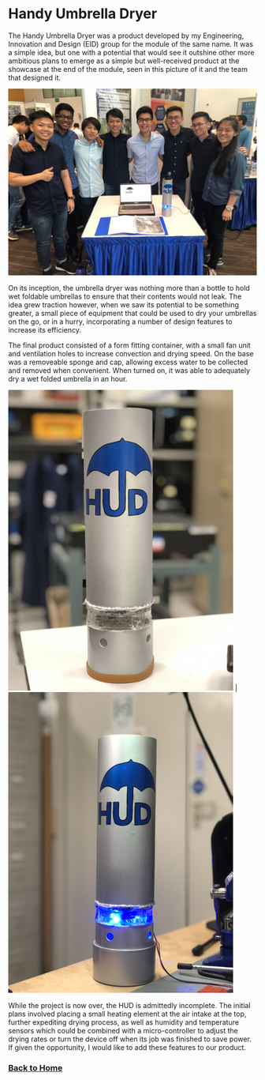 # Handy Umbrella Dryer

The Handy Umbrella Dryer was a product developed by my Engineering, Innovation and Design (EID) group for the module of the same name. It was a simple idea, but one with a potential that would see it outshine other more ambitious plans to emerge as a simple but well-received product at the showcase at the end of the module, seen in this picture of it and the team that designed it.

![HUD Group Photo](\assets\images\HUD\group-photo.jpeg)

On its inception, the umbrella dryer was nothing more than a bottle to hold wet foldable umbrellas to ensure that their contents would not leak. The idea grew traction however, when we saw its potential to be something greater, a small piece of equipment that could be used to dry your umbrellas on the go, or in a hurry, incorporating a number of design features to increase its efficiency.

The final product consisted of a form fitting container, with a small fan unit and ventilation holes to increase convection and drying speed. On the base was a removeable sponge and cap, allowing excess water to be collected and removed when convenient. When turned on, it was able to adequately dry a wet folded umbrella in an hour.

![HUD off](\assets\images\HUD\HUD-off.png) | ![HUD on](\assets\images\HUD\HUD-on.png)

While the project is now over, the HUD is admittedly incomplete. The initial plans involved placing a small heating element at the air intake at the top, further expediting drying process, as well as humidity and temperature sensors which could be combined with a micro-controller to adjust the drying rates or turn the device off when its job was finished to save power. If given the opportunity, I would like to add these features to our product.


### [Back to Home](/)
